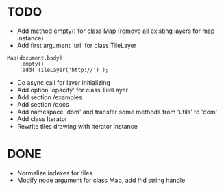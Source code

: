# TODO

 * Add method empty() for class Map (remove all existing layers for map instance)
 * Add first argument 'url' for class TileLayer
```
Map(document.body)
	.empty()
	.add( TileLayer('http://') );
```
 * Do async call for layer initializing
 * Add option 'opacity' for class TileLayer
 * Add section /examples
 * Add section /docs
 * Add namespace 'dom' and transfer some methods from 'utils' to 'dom'
 * Add class Iterator
 * Rewrite tiles drawing with iterator instance
 
# DONE

 * Normalize indexes for tiles
 * Modify node argument for class Map, add #id string handle